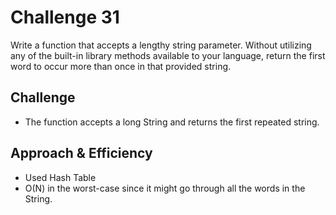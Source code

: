# Challenge 31
Write a function that accepts a lengthy string parameter.
Without utilizing any of the built-in library methods available to your language, 
return the first word to occur more than once in that provided string.
<!-- Short summary or background information -->

## Challenge
- The function accepts a long String and returns the first repeated string. 

## Approach & Efficiency
- Used Hash Table
- O(N) in the worst-case since it might go through all the words in the String.
